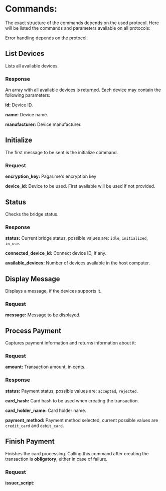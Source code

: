 # Commands:

The exact structure of the commands depends on the used protocol. Here will be listed the commands and parameters available on all protocols:

Error handling depends on the protocol.

## List Devices

Lists all available devices.

### Response

An array with all available devices is returned. Each device may contain the following parameters:

**id:** Device ID.

**name:** Device name.

**manufacturer:** Device manufacturer.

## Initialize

The first message to be sent is the initialize command.

### Request

**encryption_key:** Pagar.me's encryption key

**device_id:** Device to be used. First available will be used if not provided.

## Status

Checks the bridge status.

### Response

**status:** Current bridge status, possible values are: `idle`, `initialized`, `in_use`.

**connected_device_id:** Connect device ID, if any.

**available_devices:** Number of devices available in the host computer.

## Display Message

Displays a message, if the devices supports it.

### Request

**message:** Message to be displayed.

## Process Payment

Captures payment information and returns information about it:

### Request

**amount:** Transaction amount, in cents.

### Response

**status:** Payment status, possible values are: `accepted`, `rejected`.

**card_hash:** Card hash to be used when creating the transaction.

**card_holder_name:** Card holder name.

**payment_method:** Payment method selected, current possible values are `credit_card` and `debit_card`.

## Finish Payment

Finishes the card processing. Calling this command after creating the transaction is **obligatory**, either in case of failure.

### Request

**issuer_script:**

